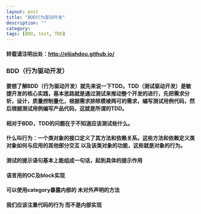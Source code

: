 ```yaml
---
layout: post
title: "BDD行为驱动开发"
description: ""
category: 
tags: [BDD, test, TDD]
---
```


#### 转载请注明出处：http://elijahdou.github.io/

### BDD（行为驱动开发）

#### 要想了解BDD（行为驱动开发）就先来说一下TDD。TDD（测试驱动开发）是敏捷开发的核心实践，基本思路就是通过测试来推动整个开发的进行，先把需求分析，设计，质量控制量化，根据需求排除模棱两可的需求，编写测试用例代码，然后根据测试用例编写产品代码，这就是所谓的TDD。

#### 相对于BDD，TDD的问题在于不知道应该测试些什么。


#### 什么叫行为：一个类对象的接口定义了其方法和依赖关系。这些方法和依赖定义类对象如何与应用的其他部分交互 以及该类对象的功能，这些就是对象的行为。


#### 测试的提示语句基本上能组成一句话，起到具体的提示作用

#### 语言用的OC及block实现

#### 可以使用category暴露内部的 未对外声明的方法

#### 我们应该注重代码的行为 而不是内部实现

#### 